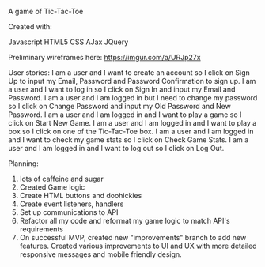 A game of Tic-Tac-Toe 

Created with:

Javascript
HTML5
CSS
AJax
JQuery

Preliminary wireframes here:
https://imgur.com/a/URJp27x

User stories:
I am a user and I want to create an account so I click on Sign Up to input my Email, Password and Password Confirmation to sign up.
I am a user and I want to log in so I click on Sign In and input my Email and Password.
I am a user and I am logged in but I need to change my password so I click on Change Password and input my Old Password and New Password.
I am a user and I am logged in and I want to play a game so I click on Start New Game.
I am a user and I am logged in and I want to play a box so I click on one of the Tic-Tac-Toe box.
I am a user and I am logged in and I want to check my game stats so I click on Check Game Stats.
I am a user and I am logged in and I want to log out so I click on Log Out.

Planning:
1) lots of caffeine and sugar
2) Created Game logic
3) Create HTML buttons and doohickies
4) Create event listeners, handlers
5) Set up communications to API
6) Refactor all my code and reformat my game logic to match API's requirements
7) On successful MVP, created new "improvements" branch to add new features. Created various improvements to UI and UX with more detailed responsive messages and mobile friendly design.
